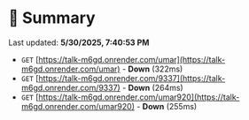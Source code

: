 # 📖 Summary
Last updated: **5/30/2025, 7:40:53 PM**

- `GET` [https://talk-m6gd.onrender.com/umar](https://talk-m6gd.onrender.com/umar) - **Down** (322ms)
- `GET` [https://talk-m6gd.onrender.com/9337](https://talk-m6gd.onrender.com/9337) - **Down** (264ms)
- `GET` [https://talk-m6gd.onrender.com/umar920](https://talk-m6gd.onrender.com/umar920) - **Down** (255ms)
